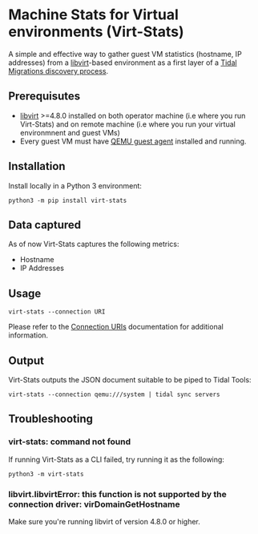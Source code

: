 # Machine Stats for Virtual environments (Virt-Stats)

A simple and effective way to gather guest VM statistics (hostname, IP addresses) from a [libvirt](https://libvirt.org/)-based environment as a first layer of a [Tidal Migrations discovery process](https://guides.tidalmg.com/).

## Prerequisutes

* [libvirt](https://libvirt.org/) >=4.8.0 installed on both operator machine (i.e where you run Virt-Stats) and on remote machine (i.e where you run your virtual environmnent and guest VMs)
* Every guest VM must have [QEMU guest agent](https://wiki.qemu.org/Features/GuestAgent) installed and running.

## Installation

Install locally in a Python 3 environment:

```
python3 -m pip install virt-stats
```

## Data captured

As of now Virt-Stats captures the following metrics:

* Hostname
* IP Addresses

## Usage

```
virt-stats --connection URI
```

Please refer to the [Connection URIs](https://libvirt.org/uri.html) documentation for additional information.

## Output

Virt-Stats outputs the JSON document suitable to be piped to Tidal Tools:

```
virt-stats --connection qemu:///system | tidal sync servers
```

## Troubleshooting

### virt-stats: command not found

If running Virt-Stats as a CLI failed, try running it as the following:

```
python3 -m virt-stats
```

### libvirt.libvirtError: this function is not supported by the connection driver: virDomainGetHostname

Make sure you're running libvirt of version 4.8.0 or higher.
